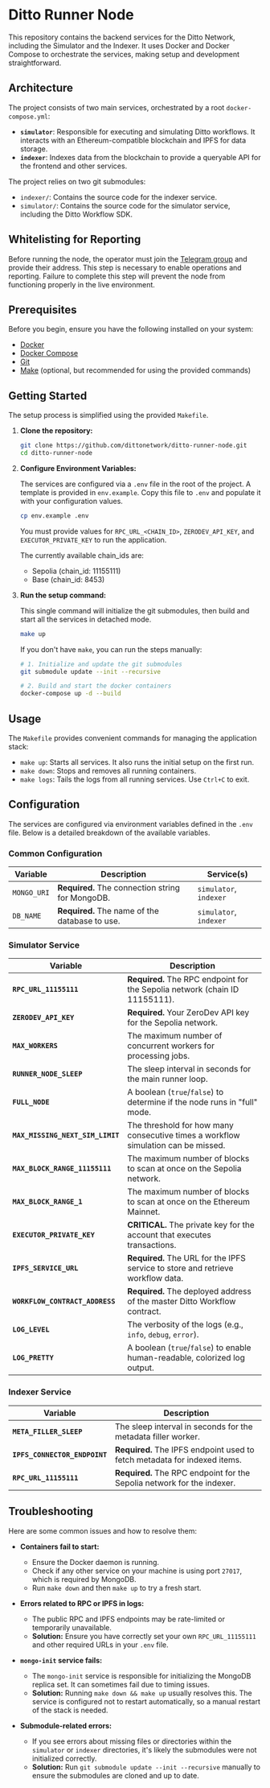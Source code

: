 # Ditto Runner Node

This repository contains the backend services for the Ditto Network, including the Simulator and the Indexer. It uses Docker and Docker Compose to orchestrate the services, making setup and development straightforward.

## Architecture

The project consists of two main services, orchestrated by a root `docker-compose.yml`:

-   **`simulator`**: Responsible for executing and simulating Ditto workflows. It interacts with an Ethereum-compatible blockchain and IPFS for data storage.
-   **`indexer`**: Indexes data from the blockchain to provide a queryable API for the frontend and other services.

The project relies on two git submodules:

-   `indexer/`: Contains the source code for the indexer service.
-   `simulator/`: Contains the source code for the simulator service, including the Ditto Workflow SDK.

## Whitelisting for Reporting

Before running the node, the operator must join the [Telegram group](https://t.me/+_zH57wUkqsIzYmYy) and provide their address. This step is necessary to enable operations and reporting.
Failure to complete this step will prevent the node from functioning properly in the live environment.

## Prerequisites

Before you begin, ensure you have the following installed on your system:

-   [Docker](https://docs.docker.com/get-docker/)
-   [Docker Compose](https://docs.docker.com/compose/install/)
-   [Git](https://git-scm.com/book/en/v2/Getting-Started-Installing-Git)
-   [Make](https://www.gnu.org/software/make/) (optional, but recommended for using the provided commands)

## Getting Started

The setup process is simplified using the provided `Makefile`.

1.  **Clone the repository:**

    ```bash
    git clone https://github.com/dittonetwork/ditto-runner-node.git
    cd ditto-runner-node
    ```

2.  **Configure Environment Variables:**

    The services are configured via a `.env` file in the root of the project. A template is provided in `env.example`. Copy this file to `.env` and populate it with your configuration values.

    ```bash
    cp env.example .env
    ```

    You must provide values for `RPC_URL_<CHAIN_ID>`, `ZERODEV_API_KEY`, and `EXECUTOR_PRIVATE_KEY` to run the application.

    The currently available chain_ids are:
    - Sepolia (chain_id: 11155111)
    - Base (chain_id: 8453)

3.  **Run the setup command:**

    This single command will initialize the git submodules, then build and start all the services in detached mode.

    ```bash
    make up
    ```

    If you don't have `make`, you can run the steps manually:
    
    ```bash
    # 1. Initialize and update the git submodules
    git submodule update --init --recursive
    
    # 2. Build and start the docker containers
    docker-compose up -d --build
    ```

## Usage

The `Makefile` provides convenient commands for managing the application stack:

-   `make up`: Starts all services. It also runs the initial setup on the first run.
-   `make down`: Stops and removes all running containers.
-   `make logs`: Tails the logs from all running services. Use `Ctrl+C` to exit.

## Configuration

The services are configured via environment variables defined in the `.env` file. Below is a detailed breakdown of the available variables.

### Common Configuration

| Variable    | Description                                          | Service(s)        |
| ----------- | ---------------------------------------------------- | ----------------- |
| `MONGO_URI` | **Required.** The connection string for MongoDB.     | `simulator`, `indexer` |
| `DB_NAME`   | **Required.** The name of the database to use.       | `simulator`, `indexer` |

### Simulator Service

| Variable | Description |
| --- | --- |
| **`RPC_URL_11155111`** | **Required.** The RPC endpoint for the Sepolia network (chain ID 11155111). |
| **`ZERODEV_API_KEY`** | **Required.** Your ZeroDev API key for the Sepolia network. |
| **`MAX_WORKERS`** | The maximum number of concurrent workers for processing jobs. |
| **`RUNNER_NODE_SLEEP`**| The sleep interval in seconds for the main runner loop. |
| **`FULL_NODE`** | A boolean (`true`/`false`) to determine if the node runs in "full" mode. |
| **`MAX_MISSING_NEXT_SIM_LIMIT`** | The threshold for how many consecutive times a workflow simulation can be missed. |
| **`MAX_BLOCK_RANGE_11155111`** | The maximum number of blocks to scan at once on the Sepolia network. |
| **`MAX_BLOCK_RANGE_1`** | The maximum number of blocks to scan at once on the Ethereum Mainnet. |
| **`EXECUTOR_PRIVATE_KEY`**| **CRITICAL.** The private key for the account that executes transactions. |
| **`IPFS_SERVICE_URL`** | **Required.** The URL for the IPFS service to store and retrieve workflow data. |
| **`WORKFLOW_CONTRACT_ADDRESS`** | **Required.** The deployed address of the master Ditto Workflow contract. |
| **`LOG_LEVEL`** | The verbosity of the logs (e.g., `info`, `debug`, `error`). |
| **`LOG_PRETTY`** | A boolean (`true`/`false`) to enable human-readable, colorized log output. |

### Indexer Service

| Variable | Description |
| --- | --- |
| **`META_FILLER_SLEEP`** | The sleep interval in seconds for the metadata filler worker. |
| **`IPFS_CONNECTOR_ENDPOINT`** | **Required.** The IPFS endpoint used to fetch metadata for indexed items. |
| **`RPC_URL_11155111`** | **Required.** The RPC endpoint for the Sepolia network for the indexer. |

## Troubleshooting

Here are some common issues and how to resolve them:

-   **Containers fail to start:**
    -   Ensure the Docker daemon is running.
    -   Check if any other service on your machine is using port `27017`, which is required by MongoDB.
    -   Run `make down` and then `make up` to try a fresh start.

-   **Errors related to RPC or IPFS in logs:**
    -   The public RPC and IPFS endpoints may be rate-limited or temporarily unavailable.
    -   **Solution:** Ensure you have correctly set your own `RPC_URL_11155111` and other required URLs in your `.env` file.

-   **`mongo-init` service fails:**
    -   The `mongo-init` service is responsible for initializing the MongoDB replica set. It can sometimes fail due to timing issues.
    -   **Solution:** Running `make down && make up` usually resolves this. The service is configured not to restart automatically, so a manual restart of the stack is needed.

-   **Submodule-related errors:**
    -   If you see errors about missing files or directories within the `simulator` or `indexer` directories, it's likely the submodules were not initialized correctly.
    -   **Solution:** Run `git submodule update --init --recursive` manually to ensure the submodules are cloned and up to date. 
